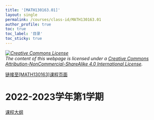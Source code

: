 ```yaml
---
title: '[MATH130163.01]'
layout: single
permalink: /courses/class-id/MATH130163.01
author_profile: true
toc: true
toc_label: '目录'
toc_sticky: true
---
```


<div class='notice--warning'>
<p><i><a rel='license' href='http://creativecommons.org/licenses/by-nc-sa/4.0/'><img alt='Creative Commons License' style='border-width:0' src='https://i.creativecommons.org/l/by-nc-sa/4.0/88x31.png' /></a><br /> The content of this webpage is licensed under a <a rel='license' href='http://creativecommons.org/licenses/by-nc-sa/4.0/'>Creative Commons Attribution-NonCommercial-ShareAlike 4.0 International License</a>.</i></p>
</div>

<a href='https://fdu-math.github.io/courses/MATH130163'>链接至[MATH130163]课程页面<a>

# 2022-2023学年第1学期

<a href='https://fdu-math.github.io/assets/docs/courses/MATH130163.01-2022-2023-1 (Encrypted).pdf'>课程大纲</a>